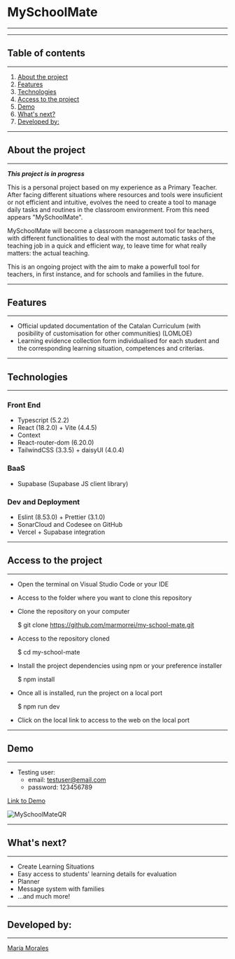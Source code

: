 # MySchoolMate

---

---

## Table of contents

---

1. [About the project](#about-the-project)
2. [Features](#features)
3. [Technologies](#technologies)
4. [Access to the project](#access-to-the-project)
5. [Demo](#demo)
6. [What's next?](#whats-next)
7. [Developed by:](#developed-by)

---

## About the project

---

**_This project is in progress_**

This is a personal project based on my experience as a Primary Teacher. After facing different situations where resources and tools were insuficient or not efficient and intuitive, evolves the need to create a tool to manage daily tasks and routines in the classroom environment. From this need appears "MySchoolMate".

MySchoolMate will become a classroom management tool for teachers, with different functionalities to deal with the most automatic tasks of the teaching job in a quick and efficient way, to leave time for what really matters: the actual teaching.

This is an ongoing project with the aim to make a powerfull tool for teachers, in first instance, and for schools and families in the future.

---

## Features

---

- Official updated documentation of the Catalan Curriculum (with posibility of customisation for other communities) (LOMLOE)
- Learning evidence collection form individualised for each student and the corresponding learning situation, competences and criterias.

---

## Technologies

---

### Front End
- Typescript (5.2.2)
- React (18.2.0) + Vite (4.4.5)
- Context
- React-router-dom (6.20.0)
- TailwindCSS (3.3.5) + daisyUI (4.0.4)

### BaaS
- Supabase (Supabase JS client library)

### Dev and Deployment
- Eslint (8.53.0) + Prettier (3.1.0)
- SonarCloud and Codesee on GitHub
- Vercel + Supabase integration

---

## Access to the project

---

- Open the terminal on Visual Studio Code or your IDE
  
- Access to the folder where you want to clone this repository
  
- Clone the repository on your computer

  $ git clone https://github.com/marmorrei/my-school-mate.git
  
- Access to the repository cloned

  $ cd my-school-mate

- Install the project dependencies using npm or your preference installer

  $ npm install

- Once all is installed, run the project on a local port

  $ npm run dev

- Click on the local link to access to the web on the local port

---

## Demo

---

- Testing user:
  - email: testuser@email.com
  - password: 123456789

[Link to Demo](https://my-school-mate.vercel.app/)

![MySchoolMateQR](https://github.com/marmorrei/my-school-mate/assets/124587546/b4926de0-9065-4569-929f-130e1e9b8f34)


---

## What's next?

---

- Create Learning Situations
- Easy access to students' learning details for evaluation
- Planner
- Message system with families
- ...and much more!

---

## Developed by:

---

[María Morales](https://www.linkedin.com/in/maria-morales-reina/)
